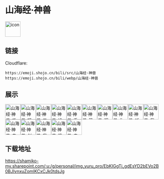 # 山海经·神兽
<img src="https://emoji.shojo.cn/bili/src/山海经·神兽/icon.png" width="50" height="50" alt="icon">

## 链接
Cloudflare:
```
https://emoji.shojo.cn/bili/src/山海经·神兽
https://emoji.shojo.cn/bili/webp/山海经·神兽
```
## 展示
<img src="https://emoji.shojo.cn/bili/src/山海经·神兽/山海经·神兽-嗷呜.png" width="50" height="50" alt="山海经·神兽-嗷呜"><img src="https://emoji.shojo.cn/bili/src/山海经·神兽/山海经·神兽-嘻嘻开心.png" width="50" height="50" alt="山海经·神兽-嘻嘻开心"><img src="https://emoji.shojo.cn/bili/src/山海经·神兽/山海经·神兽-叉腰.png" width="50" height="50" alt="山海经·神兽-叉腰"><img src="https://emoji.shojo.cn/bili/src/山海经·神兽/山海经·神兽-馋了.png" width="50" height="50" alt="山海经·神兽-馋了"><img src="https://emoji.shojo.cn/bili/src/山海经·神兽/山海经·神兽-手舞足蹈.png" width="50" height="50" alt="山海经·神兽-手舞足蹈"><img src="https://emoji.shojo.cn/bili/src/山海经·神兽/山海经·神兽-静静看你.png" width="50" height="50" alt="山海经·神兽-静静看你"><img src="https://emoji.shojo.cn/bili/src/山海经·神兽/山海经·神兽-哦是吼.png" width="50" height="50" alt="山海经·神兽-哦是吼"><img src="https://emoji.shojo.cn/bili/src/山海经·神兽/山海经·神兽-生气了.png" width="50" height="50" alt="山海经·神兽-生气了"><img src="https://emoji.shojo.cn/bili/src/山海经·神兽/山海经·神兽-听我说.png" width="50" height="50" alt="山海经·神兽-听我说"><img src="https://emoji.shojo.cn/bili/src/山海经·神兽/山海经·神兽-我是谁在哪.png" width="50" height="50" alt="山海经·神兽-我是谁在哪"><img src="https://emoji.shojo.cn/bili/src/山海经·神兽/山海经·神兽-专心干饭.png" width="50" height="50" alt="山海经·神兽-专心干饭"><img src="https://emoji.shojo.cn/bili/src/山海经·神兽/山海经·神兽-创你哦.png" width="50" height="50" alt="山海经·神兽-创你哦"><img src="https://emoji.shojo.cn/bili/src/山海经·神兽/山海经·神兽-我帅吗.png" width="50" height="50" alt="山海经·神兽-我帅吗"><img src="https://emoji.shojo.cn/bili/src/山海经·神兽/山海经·神兽-晚安.png" width="50" height="50" alt="山海经·神兽-晚安"><img src="https://emoji.shojo.cn/bili/src/山海经·神兽/山海经·神兽-走咯.png" width="50" height="50" alt="山海经·神兽-走咯">

## 下载地址

https://shamiko-my.sharepoint.com/:u:/g/personal/img_yuru_pro/EbKIGgTj_gdEsYD2bEVo2B0BJIvnxuZomlKCxCJk0tdsJg